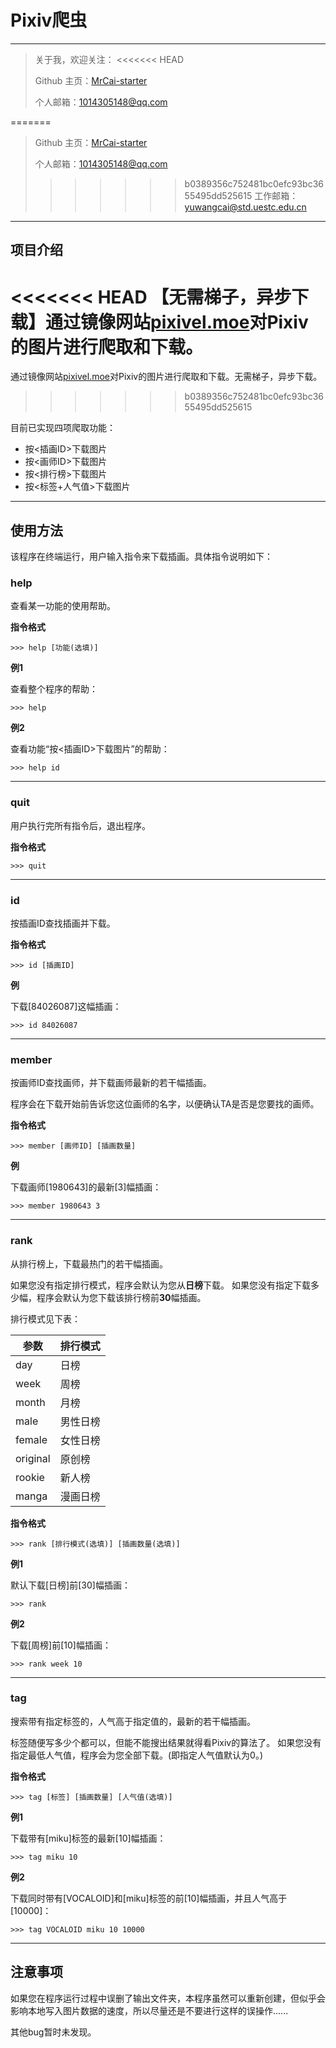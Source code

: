 # Pixiv爬虫

---

> 关于我，欢迎关注：
<<<<<<< HEAD
>
> Github 主页：[MrCai-starter](https://github.com/MrCai-starter)
>
> 个人邮箱：1014305148@qq.com
>
=======
> 
> Github 主页：[MrCai-starter](https://github.com/MrCai-starter)
> 
> 个人邮箱：1014305148@qq.com
> 
>>>>>>> b0389356c752481bc0efc93bc3655495dd525615
> 工作邮箱：yuwangcai@std.uestc.edu.cn

---

## 项目介绍

<<<<<<< HEAD
【无需梯子，异步下载】通过镜像网站[pixivel.moe](https://pixivel.moe/)对Pixiv的图片进行爬取和下载。
=======
通过镜像网站[pixivel.moe](https://pixivel.moe/)对Pixiv的图片进行爬取和下载。无需梯子，异步下载。
>>>>>>> b0389356c752481bc0efc93bc3655495dd525615

目前已实现四项爬取功能：

- 按<插画ID>下载图片
- 按<画师ID>下载图片
- 按<排行榜>下载图片
- 按<标签+人气值>下载图片

---

## 使用方法

该程序在终端运行，用户输入指令来下载插画。具体指令说明如下：

### help

查看某一功能的使用帮助。

**指令格式**

`>>> help [功能(选填)]`

**例1**

查看整个程序的帮助：

`>>> help`

**例2**

查看功能“按<插画ID>下载图片”的帮助：

`>>> help id`

---

### quit

用户执行完所有指令后，退出程序。

**指令格式**

`>>> quit`

---

### id

按插画ID查找插画并下载。

**指令格式**

`>>> id [插画ID]`

**例**

下载[84026087]这幅插画：

`>>> id 84026087`

---

### member

按画师ID查找画师，并下载画师最新的若干幅插画。

程序会在下载开始前告诉您这位画师的名字，以便确认TA是否是您要找的画师。

**指令格式**

`>>> member [画师ID] [插画数量]`

**例**

下载画师[1980643]的最新[3]幅插画：

`>>> member 1980643 3`

---

### rank

从排行榜上，下载最热门的若干幅插画。

如果您没有指定排行模式，程序会默认为您从**日榜**下载。
如果您没有指定下载多少幅，程序会默认为您下载该排行榜前**30**幅插画。

排行模式见下表：

| 参数     | 排行模式 |
| -------- | -------- |
| day      | 日榜     |
| week     | 周榜     |
| month    | 月榜     |
| male     | 男性日榜 |
| female   | 女性日榜 |
| original | 原创榜   |
| rookie   | 新人榜   |
| manga    | 漫画日榜 |

**指令格式**

`>>> rank [排行模式(选填)] [插画数量(选填)]`

**例1**

默认下载[日榜]前[30]幅插画：

`>>> rank`

**例2**

下载[周榜]前[10]幅插画：

`>>> rank week 10`

---

### tag

搜索带有指定标签的，人气高于指定值的，最新的若干幅插画。

标签随便写多少个都可以，但能不能搜出结果就得看Pixiv的算法了。
如果您没有指定最低人气值，程序会为您全部下载。(即指定人气值默认为0。)

**指令格式**

`>>> tag [标签] [插画数量] [人气值(选填)]`

**例1**

下载带有[miku]标签的最新[10]幅插画：

`>>> tag miku 10`

**例2**

下载同时带有[VOCALOID]和[miku]标签的前[10]幅插画，并且人气高于[10000]：

`>>> tag VOCALOID miku 10 10000`

---

## 注意事项

如果您在程序运行过程中误删了输出文件夹，本程序虽然可以重新创建，但似乎会影响本地写入图片数据的速度，所以尽量还是不要进行这样的误操作......

其他bug暂时未发现。
